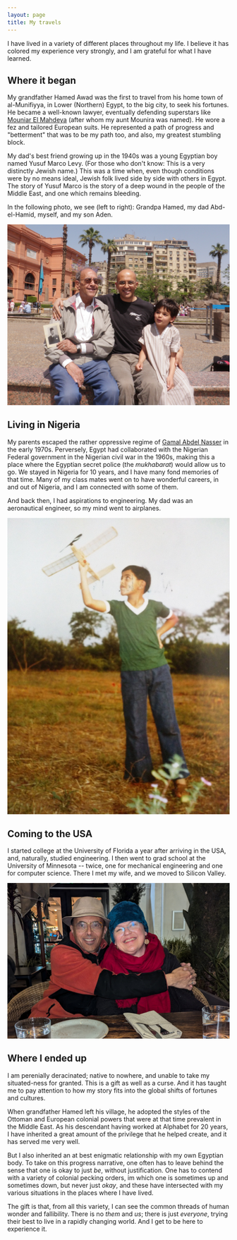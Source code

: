 ```yaml
---
layout: page
title: My travels
---
```


I have lived in a variety of different places throughout my life. I believe it has colored my experience very strongly, and I am grateful for what I have learned.

## Where it began

My grandfather Hamed Awad was the first to travel from his home town of al-Munifiyya, in Lower (Northern) Egypt, to the big city, to seek his fortunes. He became a well-known lawyer, eventually defending superstars like <a href="https://en.wikipedia.org/wiki/Mounira_El_Mahdeya">Mouniar El Mahdeya</a> (after whom my aunt Mounira was named). He wore a fez and tailored European suits. He represented a path of progress and "betterment" that was to be my path too, and also, my greatest stumbling block.

My dad's best friend growing up in the 1940s was a young Egyptian boy named Yusuf Marco Levy. (For those who don't know: This is a very distinctly Jewish name.) This was a time when, even though conditions were by no means ideal, Jewish folk lived side by side with others in Egypt. The story of Yusuf Marco is the story of a deep wound in the people of the Middle East, and one which remains bleeding.

In the following photo, we see (left to right): Grandpa Hamed, my dad Abd-el-Hamid, myself, and my son Aden.

<img src="four-awads.jpg" class="inline-img">

## Living in Nigeria

My parents escaped the rather oppressive regime of <a href="https://en.wikipedia.org/wiki/Gamal_Abdel_Nasser">Gamal Abdel Nasser</a> in the early 1970s. Perversely, Egypt had collaborated with the Nigerian Federal government in the Nigerian civil war in the 1960s, making this a place where the Egyptian secret police (the _mukhabarat_) would allow us to go. We stayed in Nigeria for 10 years, and I have many fond memories of that time. Many of my class mates went on to have wonderful careers, in and out of Nigeria, and I am connected with some of them.

And back then, I had aspirations to engineering. My dad was an aeronautical engineer, so my mind went to airplanes.

<img src="ihab-rubber-plane.jpg" class="inline-img">

## Coming to the USA

I started college at the University of Florida a year after arriving in the USA, and, naturally, studied engineering. I then went to grad school at the University of Minnesota -- twice, one for mechanical engineering and one for computer science. There I met my wife, and we moved to Silicon Valley.

<img src="ihab-squissa.jpg" class="inline-img">

## Where I ended up

I am perenially deracinated; native to nowhere, and unable to take my situated-ness for granted. This is a gift as well as a curse. And it has taught me to pay attention to how my story fits into the global shifts of fortunes and cultures.

When grandfather Hamed left his village, he adopted the styles of the Ottoman and European colonial powers that were at that time prevalent in the Middle East. As his descendant having worked at Alphabet for 20 years, I have inherited a great amount of the privilege that he helped create, and it has served me very well.

But I also inherited an at best enigmatic relationship with my own Egyptian body. To take on this progress narrative, one often has to leave behind the sense that one is okay to just _be_, without justification. One has to contend with a variety of colonial pecking orders, im which one is sometimes up and sometimes down, but never just _okay_, and these have intersected with my various situations in the places where I have lived.

The gift is that, from all this variety, I can see the common threads of human wonder and fallibility. There is no _them_ and _us_; there is just _everyone_, trying their best to live in a rapidly changing world. And I get to be here to experience it.